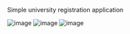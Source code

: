 Simple university registration application







![image](https://github.com/user-attachments/assets/aa7efce8-1b70-46bc-ac42-ff3b08b2515c)
![image](https://github.com/user-attachments/assets/ac4b38c2-f563-49b2-803a-b3575378fb05)
![image](https://github.com/user-attachments/assets/3dd5089b-4f8e-4225-9ad5-0eda5c78ce14)
